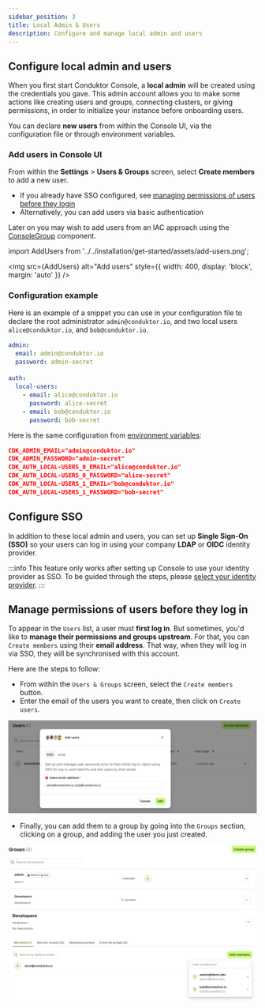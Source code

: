 ```yaml
---
sidebar_position: 3
title: Local Admin & Users
description: Configure and manage local admin and users
---
```


## Configure local admin and users

When you first start Conduktor Console, a **local admin** will be created using the credentials you gave. This admin account allows you to make some actions like creating users and groups, connecting clusters, or giving permissions, in order to initialize your instance before onboarding users.

You can declare **new users** from within the Console UI, via the configuration file or through environment variables.

### Add users in Console UI

From within the **Settings** > **Users & Groups** screen, select **Create members** to add a new user.

 - If you already have SSO configured, see [managing permissions of users before they login](#manage-permissions-of-users-before-they-log-in)
 - Alternatively, you can add users via basic authentication

Later on you may wish to add users from an IAC approach using the [ConsoleGroup](/platform/reference/resource-reference/console/#consolegroup) component.

import AddUsers from '../../installation/get-started/assets/add-users.png';

<img src={AddUsers} alt="Add users" style={{ width: 400, display: 'block', margin: 'auto' }} />


### Configuration example

Here is an example of a snippet you can use in your configuration file to declare the root administrator `admin@conduktor.io`, and two local users `alice@conduktor.io`, and `bob@conduktor.io`.

```yaml title="platform-config.yaml"
admin:
  email: admin@conduktor.io
  password: admin-secret

auth:
  local-users:
    - email: alice@conduktor.io
      password: alice-secret
    - email: bob@conduktor.io
      password: bob-secret
```

Here is the same configuration from [environment variables](../../env-variables/):

```json
CDK_ADMIN_EMAIL="admin@conduktor.io"
CDK_ADMIN_PASSWORD="admin-secret"
CDK_AUTH_LOCAL-USERS_0_EMAIL="alice@conduktor.io"
CDK_AUTH_LOCAL-USERS_0_PASSWORD="alice-secret"
CDK_AUTH_LOCAL-USERS_1_EMAIL="bob@conduktor.io"
CDK_AUTH_LOCAL-USERS_1_PASSWORD="bob-secret"
```

## Configure SSO

In addition to these local admin and users, you can set up **Single Sign-On (SSO)** so your users can log in using your company **LDAP** or **OIDC** identity provider.

:::info
This feature only works after setting up Console to use your identity provider as SSO. To be guided through the steps, please [select your identity provider](/platform/category/configure-sso/).
:::

## Manage permissions of users before they log in

To appear in the `Users` list, a user must **first log in**. But sometimes, you'd like to **manage their permissions and groups upstream**. 
For that, you can `Create members` using their **email address**. That way, when they will log in via SSO, they will be synchronised with this account.

Here are the steps to follow:
- From within the `Users & Groups` screen, select the `Create members` button.
- Enter the email of the users you want to create, then click on `Create users`.

![](assets/create-sso-users.png)

- Finally, you can add them to a group by going into the `Groups` section, clicking on a group, and adding the user you just created.

![](assets/groups.png)
![](assets/add-users-to-group.png)
